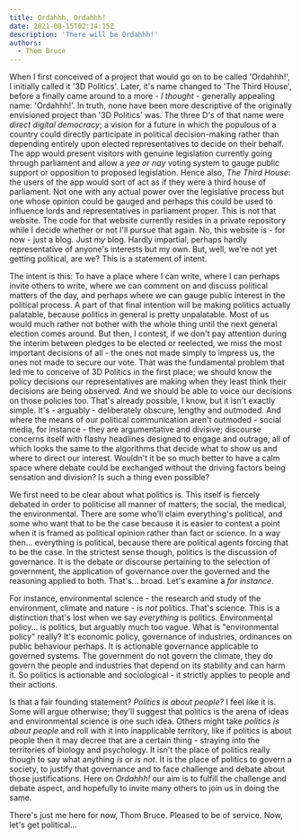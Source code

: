 ```yaml
---
title: Ordahhh, Ordahhh!
date: 2021-08-15T02:14:15Z
description: 'There will be Ordahhh!'
authors:
  - Thom Bruce
---
```


When I first conceived of a project that would go on to be called 'Ordahhh!', I initially called it '3D Politics'. Later, it's name changed to 'The Third House', before a finally came around to a more - _I thought_ - generally appealing name: 'Ordahhh!'. In truth, none have been more descriptive of the originally envisioned project than '3D Politics' was. The three D's of that name were _direct digital democracy_; a vision for a future in which the populous of a country could directly participate in political decision-making rather than depending entirely upon elected representatives to decide on their behalf. The app would present visitors with genuine legislation currently going through parliament and allow a _yea or nay_ voting system to gauge public support or opposition to proposed legislation. Hence also, _The Third House_: the users of the app would sort of act as if they were a third house of parliament. Not one with any actual power over the legislative process but one whose opinion could be gauged and perhaps this could be used to influence lords and representatives in parliament proper. This is not that website. The code for that website currently resides in a private repository while I decide whether or not I'll pursue that again. No, this website is - for now - just a blog. Just _my_ blog. Hardly impartial, perhaps hardly representative of anyone's interests but my own. But, well, we're not yet getting political, are we? This is a statement of intent.

The intent is this: To have a place where I can write, where I can perhaps invite others to write, where we can comment on and discuss political matters of the day, and perhaps where we can gauge public interest in the political process. A part of that final intention will be making politics actually palatable, because politics in general is pretty unpalatable. Most of us would much rather not bother with the whole thing until the next general election comes around. But then, I contest, if we don't pay attention during the interim between pledges to be elected or reelected, we miss the most important decisions of all - the ones not made simply to impress us, the ones not made to secure our vote. That was the fundamental problem that led me to conceive of 3D Politics in the first place; we should know the policy decisions our representatives are making when they least think their decisions are being observed. And we should be able to voice our decisions on those policies too. That's already possible, I know, but it isn't exactly simple. It's - arguably - deliberately obscure, lengthy and outmoded. And where the means of our political communication aren't outmoded - social media, for instance - they are argumentative and divisive; discourse concerns itself with flashy headlines designed to engage and outrage, all of which looks the same to the algorithms that decide what to show us and where to direct our interest. Wouldn't it be so much better to have a calm space where debate could be exchanged without the driving factors being sensation and division? Is such a thing even possible?

We first need to be clear about what politics is. This itself is fiercely debated in order to politicise all manner of matters; the social, the medical, the environmental. There are some who'll claim everything's political, and some who want that to be the case because it is easier to contest a point when it is framed as political opinion rather than fact or science. In a way then... everything is political, because there are political agents forcing that to be the case. In the strictest sense though, politics is the discussion of governance. It is the debate or discourse pertaining to the selection of government, the application of governance over the governed and the reasoning applied to both. That's... broad. Let's examine a _for instance_.

For instance, environmental science - the research and study of the environment, climate and nature - is _not_ politics. That's science.  This is a distinction that's lost when we say _everything_ is politics. Environmental policy... is politics, but arguably much too vague. What is "environmental policy" really? It's economic policy, governance of industries, ordinances on public behaviour perhaps. It is actionable governance applicable to governed systems. The government do not govern the climate, they do govern the people and industries that depend on its stability and can harm it. So politics is actionable and sociological - it strictly applies to people and their actions.

Is that a fair founding statement? _Politics is about people?_ I feel like it is. Some will argue otherwise; they'll suggest that politics is the arena of ideas and environmental science is one such idea. Others might take _politics is about people_ and roll with it into inapplicable territory, like if politics is about people then it may decree that are a certain thing - straying into the territories of biology and psychology. It isn't the place of politics really though to say what anything _is_ or _is not_. It is the place of politics to govern a society, to justify that governance and to face challenge and debate about those justifications. Here on _Ordahhh!_ our aim is to fulfill the challenge and debate aspect, and hopefully to invite many others to join us in doing the same.

There's just me here for now, Thom Bruce. Pleased to be of service. Now, let's get political...